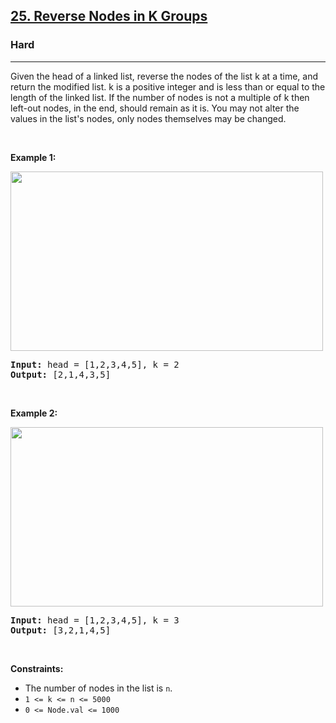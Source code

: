 <h2><a href="https://leetcode.com/problems/reverse-nodes-in-k-group/description/">25. Reverse Nodes in K Groups</a></h2><h3>Hard</h3><hr>
<div><p>Given the head of a linked list, reverse the nodes of the list k at a time, and return the modified list.
k is a positive integer and is less than or equal to the length of the linked list. If the number of nodes is not 
a multiple of k then left-out nodes, in the end, should remain as it is.
You may not alter the values in the list's nodes, only nodes themselves may be changed.
</p>
  
  <p>&nbsp;</p>
<p><strong>Example 1:</strong></p>
<img alt="" src="https://assets.leetcode.com/uploads/2020/10/03/reverse_ex1.jpg" style="width: 500px; height: 287px;">
<pre><strong>Input:</strong> head = [1,2,3,4,5], k = 2
<strong>Output:</strong> [2,1,4,3,5]
</pre>
  
  
  <p>&nbsp;</p>
<p><strong>Example 2:</strong></p>
<img alt="" src="https://assets.leetcode.com/uploads/2020/10/03/reverse_ex2.jpg" style="width: 500px; height: 287px;">
<pre><strong>Input:</strong> head = [1,2,3,4,5], k = 3
<strong>Output:</strong> [3,2,1,4,5]
</pre>
  
  <p>&nbsp;</p>
<p><strong>Constraints:</strong></p>

<ul>
	<li>The number of nodes in the list is <code>n</code>.</li>
	<li><code>1 <= k <= n <= 5000</code></li>
	<li><code>0 <= Node.val <= 1000</code></li>
</ul>
</div>
